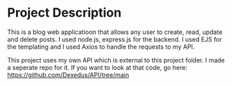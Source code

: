 # Project Description
This is a blog web applicatioon that allows any user to create, read, update and delete posts. I used node.js, express.js for the backend. I used EJS for the templating and I used Axios to handle the requests to my API. 

This project uses my own API which is external to this project folder. I made a seperate repo for it. If you want to look at that code, go here: https://github.com/Dexedus/API/tree/main
